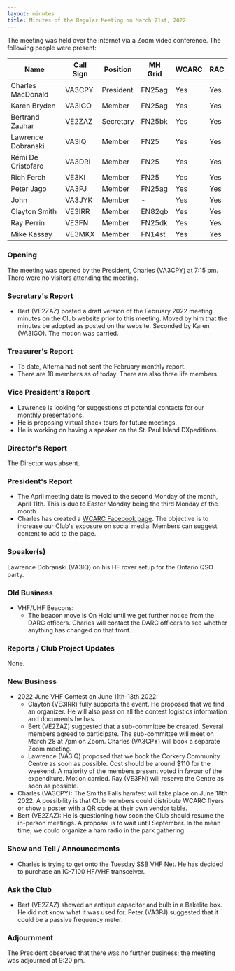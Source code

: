 ```yaml
---
layout: minutes
title: Minutes of the Regular Meeting on March 21st, 2022
---
```

The meeting was held over the internet via a Zoom video conference.
The following people were present:

| Name                   | Call Sign  | Position         | MH Grid | WCARC | RAC |
|------------------------|------------|------------------|---------|-------|-----|
| Charles MacDonald      | VA3CPY     | President        | FN25ag  | Yes   | Yes |
| Karen Bryden           | VA3IGO     | Member           | FN25ag  | Yes   | Yes |
| Bertrand Zauhar        | VE2ZAZ     | Secretary        | FN25bk  | Yes   | Yes |
| Lawrence Dobranski     | VA3IQ      | Member           | FN25    | Yes   | Yes |
| Rémi De Cristofaro     | VA3DRI     | Member           | FN25    | Yes   | Yes |
| Rich Ferch             | VE3KI      | Member           | FN25    | Yes   | Yes |
| Peter Jago             | VA3PJ      | Member           | FN25ag  | Yes   | Yes |
| John                   | VA3JYK     | Member           |   -     | Yes   | Yes |
| Clayton Smith          | VE3IRR     | Member           | EN82qb  | Yes   | Yes |
| Ray Perrin             | VE3FN      | Member           | FN25dk  | Yes   | Yes |
| Mike Kassay            | VE3MKX     | Member           | FN14st  | Yes   | Yes |

### Opening

The meeting was opened by the President, Charles (VA3CPY) at 7:15 pm.
There were no visitors attending the meeting.

### Secretary's Report

- Bert (VE2ZAZ) posted a draft version of the February 2022 meeting minutes on the Club website prior to this meeting. Moved by him that the minutes be adopted as posted on the website. Seconded by Karen (VA3IGO). The motion was carried.

### Treasurer's Report

- To date, Alterna had not sent the February monthly report.
- There are 18 members as of today. There are also three life members.

### Vice President's Report

- Lawrence is looking for suggestions of potential contacts for our monthly presentations.
- He is proposing virtual shack tours for future meetings.
- He is working on having a speaker on the St. Paul Island DXpeditions.

### Director's Report

The Director was absent.

### President's Report

- The April meeting date is moved to the second Monday of the month, April 11th. This is due to Easter Monday being the third Monday of the month.
- Charles has created a [WCARC Facebook page](https://www.facebook.com/groups/west.carleton.arc). The objective is to increase our Club's exposure on social media. Members can suggest content to add to the page.

### Speaker(s)

Lawrence Dobranski (VA3IQ) on his HF rover setup for the Ontario QSO party.

### Old Business

- VHF/UHF Beacons:
  - The beacon move is On Hold until we get further notice from the DARC officers. Charles will contact the DARC officers to see whether anything has changed on that front.

### Reports / Club Project Updates

None.

### New Business

- 2022 June VHF Contest on June 11th-13th 2022:
  - Clayton (VE3IRR) fully supports the event. He proposed that we find an organizer. He will also pass on all the contest logistics information and documents he has.
  - Bert (VE2ZAZ) suggested that a sub-committee be created. Several members agreed to participate. The sub-committee will meet on March 28 at 7pm on Zoom. Charles (VA3CPY) will book a separate Zoom meeting.
  - Lawrence (VA3IQ) proposed that we book the Corkery Community Centre as soon as possible. Cost should be around $110 for the weekend. A majority of the members present voted in favour of the expenditure. Motion carried. Ray (VE3FN) will reserve the Centre as soon as possible.
- Charles (VA3CPY): The Smiths Falls hamfest will take place on June 18th 2022. A possibility is that Club members could distribute WCARC flyers or show a poster with a QR code at their own vendor table.
- Bert (VE2ZAZ): He is questioning how soon the Club should resume the in-person meetings. A proposal is to wait until September. In the mean time, we could organize a ham radio in the park gathering.

### Show and Tell / Announcements

- Charles is trying to get onto the Tuesday SSB VHF Net. He has decided to purchase an IC-7100 HF/VHF transceiver.

### Ask the Club

- Bert (VE2ZAZ) showed an antique capacitor and bulb in a Bakelite box. He did not know what it was used for. Peter (VA3PJ) suggested that it could be a passive frequency meter.

### Adjournment

The President observed that there was no further business; the meeting was adjourned at 9:20 pm.
